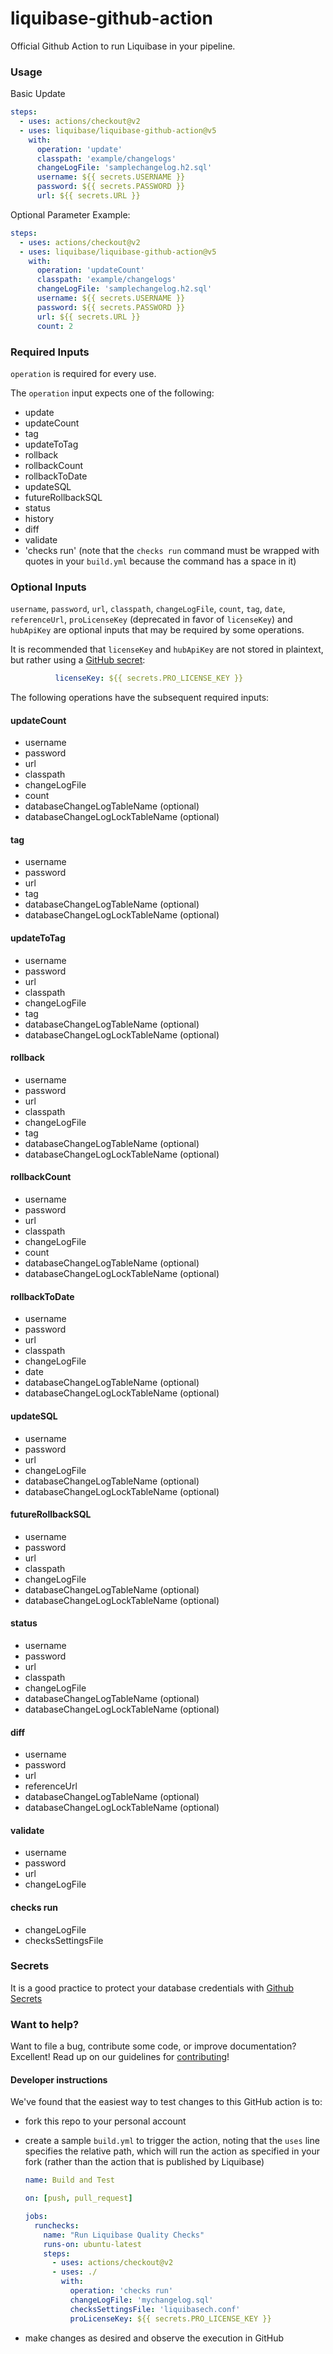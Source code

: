 # liquibase-github-action

Official Github Action to run Liquibase in your pipeline.

### Usage

Basic Update

```yaml
steps:
  - uses: actions/checkout@v2
  - uses: liquibase/liquibase-github-action@v5
    with:
      operation: 'update'
      classpath: 'example/changelogs'
      changeLogFile: 'samplechangelog.h2.sql'
      username: ${{ secrets.USERNAME }}
      password: ${{ secrets.PASSWORD }}
      url: ${{ secrets.URL }}
```

Optional Parameter Example:

```yaml
steps:
  - uses: actions/checkout@v2
  - uses: liquibase/liquibase-github-action@v5
    with:
      operation: 'updateCount'
      classpath: 'example/changelogs'
      changeLogFile: 'samplechangelog.h2.sql'
      username: ${{ secrets.USERNAME }}
      password: ${{ secrets.PASSWORD }}
      url: ${{ secrets.URL }}
      count: 2
```

### Required Inputs

`operation` is required for every use.

The `operation` input expects one of the following:

- update
- updateCount
- tag
- updateToTag
- rollback
- rollbackCount
- rollbackToDate
- updateSQL
- futureRollbackSQL
- status
- history
- diff
- validate
- 'checks run' (note that the `checks run` command must be wrapped with quotes in your `build.yml` because the command has a space in it)

### Optional Inputs

`username`, `password`, `url`, `classpath`, `changeLogFile`, `count`, `tag`, `date`, `referenceUrl`, `proLicenseKey` (deprecated in favor of `licenseKey`) and `hubApiKey` are optional inputs that may be required by some operations.

It is recommended that `licenseKey` and `hubApiKey` are not stored in plaintext, but rather using a [GitHub secret](https://docs.github.com/en/actions/security-guides/encrypted-secrets):

```yaml
          licenseKey: ${{ secrets.PRO_LICENSE_KEY }}
```

The following operations have the subsequent required inputs:

#### updateCount

- username
- password
- url
- classpath
- changeLogFile
- count
- databaseChangeLogTableName (optional)
- databaseChangeLogLockTableName (optional)

#### tag

- username
- password
- url
- tag
- databaseChangeLogTableName (optional)
- databaseChangeLogLockTableName (optional)

#### updateToTag

- username
- password
- url
- classpath
- changeLogFile
- tag
- databaseChangeLogTableName (optional)
- databaseChangeLogLockTableName (optional)

#### rollback

- username
- password
- url
- classpath
- changeLogFile
- tag
- databaseChangeLogTableName (optional)
- databaseChangeLogLockTableName (optional)

#### rollbackCount

- username
- password
- url
- classpath
- changeLogFile
- count
- databaseChangeLogTableName (optional)
- databaseChangeLogLockTableName (optional)

#### rollbackToDate

- username
- password
- url
- classpath
- changeLogFile
- date
- databaseChangeLogTableName (optional)
- databaseChangeLogLockTableName (optional)

#### updateSQL

- username
- password
- url
- changeLogFile
- databaseChangeLogTableName (optional)
- databaseChangeLogLockTableName (optional)

#### futureRollbackSQL

- username
- password
- url
- classpath
- changeLogFile
- databaseChangeLogTableName (optional)
- databaseChangeLogLockTableName (optional)

#### status

- username
- password
- url
- classpath
- changeLogFile
- databaseChangeLogTableName (optional)
- databaseChangeLogLockTableName (optional)

#### diff

- username
- password
- url
- referenceUrl
- databaseChangeLogTableName (optional)
- databaseChangeLogLockTableName (optional)

#### validate

- username
- password
- url
- changeLogFile

#### checks run

- changeLogFile
- checksSettingsFile

### Secrets

It is a good practice to protect your database credentials with [Github Secrets](https://docs.github.com/en/free-pro-team@latest/actions/reference/encrypted-secrets)

### Want to help?

Want to file a bug, contribute some code, or improve documentation? Excellent! Read up on our
guidelines for [contributing](https://www.liquibase.org/community/index.html)!

#### Developer instructions

We've found that the easiest way to test changes to this GitHub action is to:

- fork this repo to your personal account
- create a sample `build.yml` to trigger the action, noting that the `uses` line specifies the relative path, which will run the action as specified in your fork (rather than the action that is published by Liquibase)

    ```yaml
    name: Build and Test
    
    on: [push, pull_request]
    
    jobs:
      runchecks:
        name: "Run Liquibase Quality Checks"
        runs-on: ubuntu-latest
        steps:
          - uses: actions/checkout@v2
          - uses: ./
            with:
              operation: 'checks run'
              changeLogFile: 'mychangelog.sql'
              checksSettingsFile: 'liquibasech.conf'
              proLicenseKey: ${{ secrets.PRO_LICENSE_KEY }}
    ```

- make changes as desired and observe the execution in GitHub

